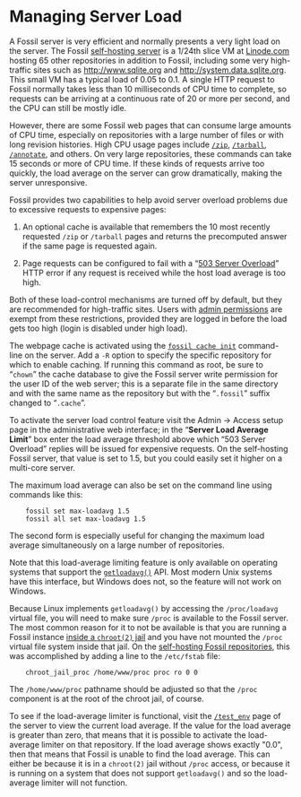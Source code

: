 # Managing Server Load

A Fossil server is very efficient and normally presents a very light
load on the server.  The Fossil [self-hosting server][sh] is a 1/24th
slice VM at [Linode.com][lin] hosting 65 other repositories in addition
to Fossil, including some very high-traffic sites such as
<http://www.sqlite.org> and <http://system.data.sqlite.org>. This small
VM has a typical load of 0.05 to 0.1. A single HTTP request to Fossil
normally takes less than 10 milliseconds of CPU time to complete, so
requests can be arriving at a continuous rate of 20 or more per second,
and the CPU can still be mostly idle.

However, there are some Fossil web pages that can consume large amounts
of CPU time, especially on repositories with a large number of files or
with long revision histories.  High CPU usage pages include
[`/zip`](/help/zip), [`/tarball`](/help/tarball),
[`/annotate`](/help/annotate), and others.  On very large repositories,
these commands can take 15 seconds or more of CPU time.  If these kinds
of requests arrive too quickly, the load average on the server can grow
dramatically, making the server unresponsive.

Fossil provides two capabilities to help avoid server overload problems
due to excessive requests to expensive pages:

1.  An optional cache is available that remembers the 10 most recently
    requested `/zip` or `/tarball` pages and returns the precomputed
    answer if the same page is requested again.

2.  Page requests can be configured to fail with a
    “[503 Server Overload][503]” HTTP error if any request is
    received while the host load average is too high.

Both of these load-control mechanisms are turned off by default, but
they are recommended for high-traffic sites. Users with [admin
permissions](caps/index.md) are exempt from these restrictions,
provided they are logged in before the load gets too high (login is
disabled under high load).

The webpage cache is activated using the [`fossil cache init`](/help/cache)
command-line on the server.  Add a `-R` option to
specify the specific repository for which to enable caching.  If running
this command as root, be sure to “`chown`” the cache database to give
the Fossil server write permission for the user ID of the web server;
this is a separate file in the same directory and with the same name as
the repository but with the “`.fossil`” suffix changed to “`.cache`”.

To activate the server load control feature visit the Admin → Access
setup page in the administrative web interface; in the “**Server Load
Average Limit**” box enter the load average threshold above which “503
Server Overload” replies will be issued for expensive requests.  On the
self-hosting Fossil server, that value is set to 1.5, but you could
easily set it higher on a multi-core server.

The maximum load average can also be set on the command line using
commands like this:

        fossil set max-loadavg 1.5
        fossil all set max-loadavg 1.5

The second form is especially useful for changing the maximum load
average simultaneously on a large number of repositories.

Note that this load-average limiting feature is only available on
operating systems that support the [`getloadavg()`][gla] API.  Most
modern Unix systems have this interface, but Windows does not, so the
feature will not work on Windows.

Because Linux implements `getloadavg()` by accessing the `/proc/loadavg`
virtual file, you will need to make sure `/proc` is available to the
Fossil server. The most common reason for it to not be available is that
you are running a Fossil instance [inside a `chroot(2)`
jail](./chroot.md) and you have not mounted the `/proc` virtual file
system inside that jail. On the [self-hosting Fossil repositories][sh],
this was accomplished by adding a line to the `/etc/fstab` file:

        chroot_jail_proc /home/www/proc proc ro 0 0

The `/home/www/proc` pathname should be adjusted so that the `/proc`
component is at the root of the chroot jail, of course.

To see if the load-average limiter is functional, visit the
[`/test_env`][hte] page of the server to view the current load average.
If the value for the load average is greater than zero, that means that
it is possible to activate the load-average limiter on that repository.
If the load average shows exactly "0.0", then that means that Fossil is
unable to find the load average. This can either be because it is in a
`chroot(2)` jail without `/proc` access, or because it is running on a
system that does not support `getloadavg()` and so the load-average
limiter will not function.


[503]: http://www.w3.org/Protocols/rfc2616/rfc2616-sec10.html#sec10.5.4
[hte]: /help?cmd=/test_env
[gla]: https://linux.die.net/man/3/getloadavg
[lin]: http://www.linode.com
[sh]:  ./selfhost.wiki

